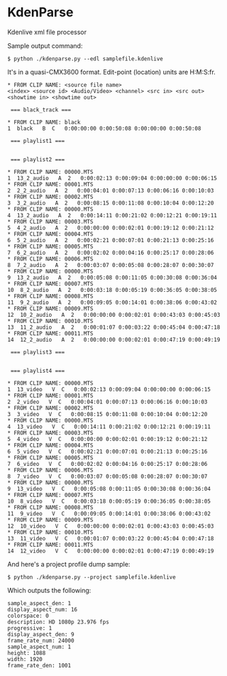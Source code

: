 KdenParse
=========

Kdenlive xml file processor

Sample output command:

    $ python ./kdenparse.py --edl samplefile.kdenlive 

It's in a quasi-CMX3600 format. Edit-point (location) units are H:M:S:fr.

    * FROM CLIP NAME: <source file name>
    <index> <source id> <Audio/Video> <channel> <src in> <src out> <showtime in> <showtime out>

     === black_track === 
    
    * FROM CLIP NAME: black
    1  black   B  C   0:00:00:00 0:00:50:08 0:00:00:00 0:00:50:08
    
     === playlist1 === 
    
    
     === playlist2 === 
    
    * FROM CLIP NAME: 00000.MTS
    1  13_2_audio   A  2   0:00:02:13 0:00:09:04 0:00:00:00 0:00:06:15
    * FROM CLIP NAME: 00001.MTS
    2  2_2_audio   A  2   0:00:04:01 0:00:07:13 0:00:06:16 0:00:10:03
    * FROM CLIP NAME: 00002.MTS
    3  3_2_audio   A  2   0:00:08:15 0:00:11:08 0:00:10:04 0:00:12:20
    * FROM CLIP NAME: 00000.MTS
    4  13_2_audio   A  2   0:00:14:11 0:00:21:02 0:00:12:21 0:00:19:11
    * FROM CLIP NAME: 00003.MTS
    5  4_2_audio   A  2   0:00:00:00 0:00:02:01 0:00:19:12 0:00:21:12
    * FROM CLIP NAME: 00004.MTS
    6  5_2_audio   A  2   0:00:02:21 0:00:07:01 0:00:21:13 0:00:25:16
    * FROM CLIP NAME: 00005.MTS
    7  6_2_audio   A  2   0:00:02:02 0:00:04:16 0:00:25:17 0:00:28:06
    * FROM CLIP NAME: 00006.MTS
    8  7_2_audio   A  2   0:00:03:07 0:00:05:08 0:00:28:07 0:00:30:07
    * FROM CLIP NAME: 00000.MTS
    9  13_2_audio   A  2   0:00:05:08 0:00:11:05 0:00:30:08 0:00:36:04
    * FROM CLIP NAME: 00007.MTS
    10  8_2_audio   A  2   0:00:03:18 0:00:05:19 0:00:36:05 0:00:38:05
    * FROM CLIP NAME: 00008.MTS
    11  9_2_audio   A  2   0:00:09:05 0:00:14:01 0:00:38:06 0:00:43:02
    * FROM CLIP NAME: 00009.MTS
    12  10_2_audio   A  2   0:00:00:00 0:00:02:01 0:00:43:03 0:00:45:03
    * FROM CLIP NAME: 00010.MTS
    13  11_2_audio   A  2   0:00:01:07 0:00:03:22 0:00:45:04 0:00:47:18
    * FROM CLIP NAME: 00011.MTS
    14  12_2_audio   A  2   0:00:00:00 0:00:02:01 0:00:47:19 0:00:49:19
    
     === playlist3 === 
    
    
     === playlist4 === 
    
    * FROM CLIP NAME: 00000.MTS
    1  13_video   V  C   0:00:02:13 0:00:09:04 0:00:00:00 0:00:06:15
    * FROM CLIP NAME: 00001.MTS
    2  2_video   V  C   0:00:04:01 0:00:07:13 0:00:06:16 0:00:10:03
    * FROM CLIP NAME: 00002.MTS
    3  3_video   V  C   0:00:08:15 0:00:11:08 0:00:10:04 0:00:12:20
    * FROM CLIP NAME: 00000.MTS
    4  13_video   V  C   0:00:14:11 0:00:21:02 0:00:12:21 0:00:19:11
    * FROM CLIP NAME: 00003.MTS
    5  4_video   V  C   0:00:00:00 0:00:02:01 0:00:19:12 0:00:21:12
    * FROM CLIP NAME: 00004.MTS
    6  5_video   V  C   0:00:02:21 0:00:07:01 0:00:21:13 0:00:25:16
    * FROM CLIP NAME: 00005.MTS
    7  6_video   V  C   0:00:02:02 0:00:04:16 0:00:25:17 0:00:28:06
    * FROM CLIP NAME: 00006.MTS
    8  7_video   V  C   0:00:03:07 0:00:05:08 0:00:28:07 0:00:30:07
    * FROM CLIP NAME: 00000.MTS
    9  13_video   V  C   0:00:05:08 0:00:11:05 0:00:30:08 0:00:36:04
    * FROM CLIP NAME: 00007.MTS
    10  8_video   V  C   0:00:03:18 0:00:05:19 0:00:36:05 0:00:38:05
    * FROM CLIP NAME: 00008.MTS
    11  9_video   V  C   0:00:09:05 0:00:14:01 0:00:38:06 0:00:43:02
    * FROM CLIP NAME: 00009.MTS
    12  10_video   V  C   0:00:00:00 0:00:02:01 0:00:43:03 0:00:45:03
    * FROM CLIP NAME: 00010.MTS
    13  11_video   V  C   0:00:01:07 0:00:03:22 0:00:45:04 0:00:47:18
    * FROM CLIP NAME: 00011.MTS
    14  12_video   V  C   0:00:00:00 0:00:02:01 0:00:47:19 0:00:49:19
    
And here's a project profile dump sample:

    $ python ./kdenparse.py --project samplefile.kdenlive

Which outputs the following:

    sample_aspect_den: 1
    display_aspect_num: 16
    colorspace: 0
    description: HD 1080p 23.976 fps
    progressive: 1
    display_aspect_den: 9
    frame_rate_num: 24000
    sample_aspect_num: 1
    height: 1088
    width: 1920
    frame_rate_den: 1001
